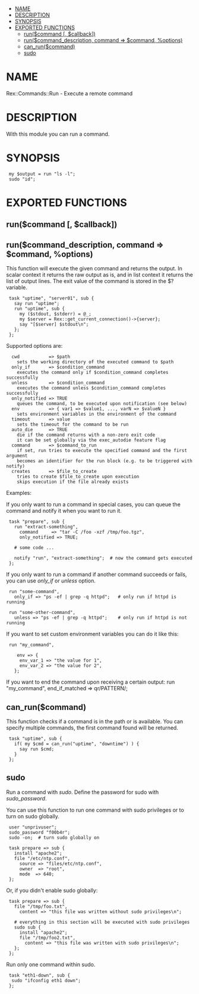 -   [NAME](#NAME)
-   [DESCRIPTION](#DESCRIPTION)
-   [SYNOPSIS](#SYNOPSIS)
-   [EXPORTED FUNCTIONS](#EXPORTED-FUNCTIONS)
    -   [run($command \[, $callback\])](#run-command-callback-)
    -   [run($command\_description, command =&gt; $command, %options)](#run-command_description-command-command-options-)
    -   [can\_run($command)](#can_run-command-)
    -   [sudo](#sudo)

# NAME

Rex::Commands::Run - Execute a remote command

# DESCRIPTION

With this module you can run a command.

# SYNOPSIS

     my $output = run "ls -l";
     sudo "id";

# EXPORTED FUNCTIONS

## run($command \[, $callback\])

## run($command\_description, command =&gt; $command, %options)

This function will execute the given command and returns the output. In scalar context it returns the raw output as is, and in list context it returns the list of output lines. The exit value of the command is stored in the $? variable.

     task "uptime", "server01", sub {
       say run "uptime";
       run "uptime", sub {
         my ($stdout, $stderr) = @_;
         my $server = Rex::get_current_connection()->{server};
         say "[$server] $stdout\n";
       };
     };

Supported options are:

      cwd           => $path
        sets the working directory of the executed command to $path
      only_if       => $condition_command
        executes the command only if $condition_command completes successfully
      unless        => $condition_command
        executes the command unless $condition_command completes successfully
      only_notified => TRUE
        queues the command, to be executed upon notification (see below)
      env           => { var1 => $value1, ..., varN => $valueN }
        sets environment variables in the environment of the command
      timeout       => value
        sets the timeout for the command to be run
      auto_die      => TRUE
        die if the command returns with a non-zero exit code
        it can be set globally via the exec_autodie feature flag
      command       => $command_to_run
        if set, run tries to execute the specified command and the first argument
        becomes an identifier for the run block (e.g. to be triggered with notify)
      creates       => $file_to_create
        tries to create $file_to_create upon execution
        skips execution if the file already exists

Examples:

If you only want to run a command in special cases, you can queue the command and notify it when you want to run it.

     task "prepare", sub {
       run "extract-something",
         command     => "tar -C /foo -xzf /tmp/foo.tgz",
         only_notified => TRUE;

       # some code ...

       notify "run", "extract-something";  # now the command gets executed
     };

If you only want to run a command if another command succeeds or fails, you can use *only\_if* or *unless* option.

     run "some-command",
       only_if => "ps -ef | grep -q httpd";   # only run if httpd is running

     run "some-other-command",
       unless => "ps -ef | grep -q httpd";    # only run if httpd is not running

If you want to set custom environment variables you can do it like this:

     run "my_command",

        env => {
         env_var_1 => "the value for 1",
         env_var_2 => "the value for 2",
       };

If you want to end the command upon receiving a certain output: run "my\_command", end\_if\_matched =&gt; qr/PATTERN/;

## can\_run($command)

This function checks if a command is in the path or is available. You can specify multiple commands, the first command found will be returned.

     task "uptime", sub {
       if( my $cmd = can_run("uptime", "downtime") ) {
         say run $cmd;
       }
     };

## sudo

Run a command with *sudo*. Define the password for sudo with *sudo\_password*.

You can use this function to run one command with sudo privileges or to turn on sudo globally.

     user "unprivuser";
     sudo_password "f00b4r";
     sudo -on;  # turn sudo globally on

     task prepare => sub {
       install "apache2";
       file "/etc/ntp.conf",
         source => "files/etc/ntp.conf",
         owner  => "root",
         mode  => 640;
     };

Or, if you didn't enable sudo globally:

     task prepare => sub {
       file "/tmp/foo.txt",
         content => "this file was written without sudo privileges\n";

       # everything in this section will be executed with sudo privileges
       sudo sub {
         install "apache2";
         file "/tmp/foo2.txt",
           content => "this file was written with sudo privileges\n";
       };
     };

Run only one command within sudo.

     task "eth1-down", sub {
      sudo "ifconfig eth1 down";
     };
